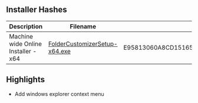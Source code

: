 ## Installer Hashes

| Description                         | Filename                                                                                                                                  | sha256 hash |
| ----------------------------------- | ----------------------------------------------------------------------------------------------------------------------------------------- | ----------- |
| Machine wide Online Installer - x64 | [FolderCustomizerSetup-x64.exe](https://github.com/Deadbush225/Folder-Customizer/releases/download/v0.0.2/FolderCustomizerSetup-x64.exe) | E95813060A8CD15165DBEA784AC173CC26A7F51DA95F8CEAFCF6CC3B0412CAE0      |

## Highlights

- Add windows explorer context menu

